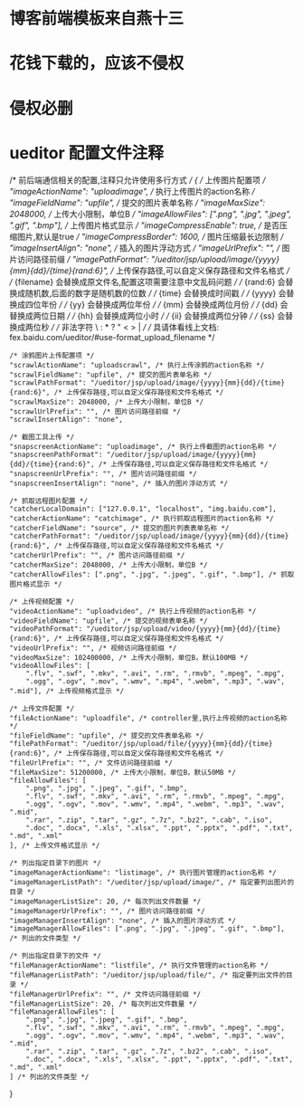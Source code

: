 # 博客前端模板来自燕十三
# 花钱下载的，应该不侵权
# 侵权必删

# ueditor 配置文件注释
/* 前后端通信相关的配置,注释只允许使用多行方式 */
{
    /* 上传图片配置项 */
    "imageActionName": "uploadimage", /* 执行上传图片的action名称 */
    "imageFieldName": "upfile", /* 提交的图片表单名称 */
    "imageMaxSize": 2048000, /* 上传大小限制，单位B */
    "imageAllowFiles": [".png", ".jpg", ".jpeg", ".gif", ".bmp"], /* 上传图片格式显示 */
    "imageCompressEnable": true, /* 是否压缩图片,默认是true */
    "imageCompressBorder": 1600, /* 图片压缩最长边限制 */
    "imageInsertAlign": "none", /* 插入的图片浮动方式 */
    "imageUrlPrefix": "", /* 图片访问路径前缀 */
    "imagePathFormat": "/ueditor/jsp/upload/image/{yyyy}{mm}{dd}/{time}{rand:6}", /* 上传保存路径,可以自定义保存路径和文件名格式 */
                                /* {filename} 会替换成原文件名,配置这项需要注意中文乱码问题 */
                                /* {rand:6} 会替换成随机数,后面的数字是随机数的位数 */
                                /* {time} 会替换成时间戳 */
                                /* {yyyy} 会替换成四位年份 */
                                /* {yy} 会替换成两位年份 */
                                /* {mm} 会替换成两位月份 */
                                /* {dd} 会替换成两位日期 */
                                /* {hh} 会替换成两位小时 */
                                /* {ii} 会替换成两位分钟 */
                                /* {ss} 会替换成两位秒 */
                                /* 非法字符 \ : * ? " < > | */
                                /* 具请体看线上文档: fex.baidu.com/ueditor/#use-format_upload_filename */

    /* 涂鸦图片上传配置项 */
    "scrawlActionName": "uploadscrawl", /* 执行上传涂鸦的action名称 */
    "scrawlFieldName": "upfile", /* 提交的图片表单名称 */
    "scrawlPathFormat": "/ueditor/jsp/upload/image/{yyyy}{mm}{dd}/{time}{rand:6}", /* 上传保存路径,可以自定义保存路径和文件名格式 */
    "scrawlMaxSize": 2048000, /* 上传大小限制，单位B */
    "scrawlUrlPrefix": "", /* 图片访问路径前缀 */
    "scrawlInsertAlign": "none",

    /* 截图工具上传 */
    "snapscreenActionName": "uploadimage", /* 执行上传截图的action名称 */
    "snapscreenPathFormat": "/ueditor/jsp/upload/image/{yyyy}{mm}{dd}/{time}{rand:6}", /* 上传保存路径,可以自定义保存路径和文件名格式 */
    "snapscreenUrlPrefix": "", /* 图片访问路径前缀 */
    "snapscreenInsertAlign": "none", /* 插入的图片浮动方式 */

    /* 抓取远程图片配置 */
    "catcherLocalDomain": ["127.0.0.1", "localhost", "img.baidu.com"],
    "catcherActionName": "catchimage", /* 执行抓取远程图片的action名称 */
    "catcherFieldName": "source", /* 提交的图片列表表单名称 */
    "catcherPathFormat": "/ueditor/jsp/upload/image/{yyyy}{mm}{dd}/{time}{rand:6}", /* 上传保存路径,可以自定义保存路径和文件名格式 */
    "catcherUrlPrefix": "", /* 图片访问路径前缀 */
    "catcherMaxSize": 2048000, /* 上传大小限制，单位B */
    "catcherAllowFiles": [".png", ".jpg", ".jpeg", ".gif", ".bmp"], /* 抓取图片格式显示 */

    /* 上传视频配置 */
    "videoActionName": "uploadvideo", /* 执行上传视频的action名称 */
    "videoFieldName": "upfile", /* 提交的视频表单名称 */
    "videoPathFormat": "/ueditor/jsp/upload/video/{yyyy}{mm}{dd}/{time}{rand:6}", /* 上传保存路径,可以自定义保存路径和文件名格式 */
    "videoUrlPrefix": "", /* 视频访问路径前缀 */
    "videoMaxSize": 102400000, /* 上传大小限制，单位B，默认100MB */
    "videoAllowFiles": [
        ".flv", ".swf", ".mkv", ".avi", ".rm", ".rmvb", ".mpeg", ".mpg",
        ".ogg", ".ogv", ".mov", ".wmv", ".mp4", ".webm", ".mp3", ".wav", ".mid"], /* 上传视频格式显示 */

    /* 上传文件配置 */
    "fileActionName": "uploadfile", /* controller里,执行上传视频的action名称 */
    "fileFieldName": "upfile", /* 提交的文件表单名称 */
    "filePathFormat": "/ueditor/jsp/upload/file/{yyyy}{mm}{dd}/{time}{rand:6}", /* 上传保存路径,可以自定义保存路径和文件名格式 */
    "fileUrlPrefix": "", /* 文件访问路径前缀 */
    "fileMaxSize": 51200000, /* 上传大小限制，单位B，默认50MB */
    "fileAllowFiles": [
        ".png", ".jpg", ".jpeg", ".gif", ".bmp",
        ".flv", ".swf", ".mkv", ".avi", ".rm", ".rmvb", ".mpeg", ".mpg",
        ".ogg", ".ogv", ".mov", ".wmv", ".mp4", ".webm", ".mp3", ".wav", ".mid",
        ".rar", ".zip", ".tar", ".gz", ".7z", ".bz2", ".cab", ".iso",
        ".doc", ".docx", ".xls", ".xlsx", ".ppt", ".pptx", ".pdf", ".txt", ".md", ".xml"
    ], /* 上传文件格式显示 */

    /* 列出指定目录下的图片 */
    "imageManagerActionName": "listimage", /* 执行图片管理的action名称 */
    "imageManagerListPath": "/ueditor/jsp/upload/image/", /* 指定要列出图片的目录 */
    "imageManagerListSize": 20, /* 每次列出文件数量 */
    "imageManagerUrlPrefix": "", /* 图片访问路径前缀 */
    "imageManagerInsertAlign": "none", /* 插入的图片浮动方式 */
    "imageManagerAllowFiles": [".png", ".jpg", ".jpeg", ".gif", ".bmp"], /* 列出的文件类型 */

    /* 列出指定目录下的文件 */
    "fileManagerActionName": "listfile", /* 执行文件管理的action名称 */
    "fileManagerListPath": "/ueditor/jsp/upload/file/", /* 指定要列出文件的目录 */
    "fileManagerUrlPrefix": "", /* 文件访问路径前缀 */
    "fileManagerListSize": 20, /* 每次列出文件数量 */
    "fileManagerAllowFiles": [
        ".png", ".jpg", ".jpeg", ".gif", ".bmp",
        ".flv", ".swf", ".mkv", ".avi", ".rm", ".rmvb", ".mpeg", ".mpg",
        ".ogg", ".ogv", ".mov", ".wmv", ".mp4", ".webm", ".mp3", ".wav", ".mid",
        ".rar", ".zip", ".tar", ".gz", ".7z", ".bz2", ".cab", ".iso",
        ".doc", ".docx", ".xls", ".xlsx", ".ppt", ".pptx", ".pdf", ".txt", ".md", ".xml"
    ] /* 列出的文件类型 */

}

